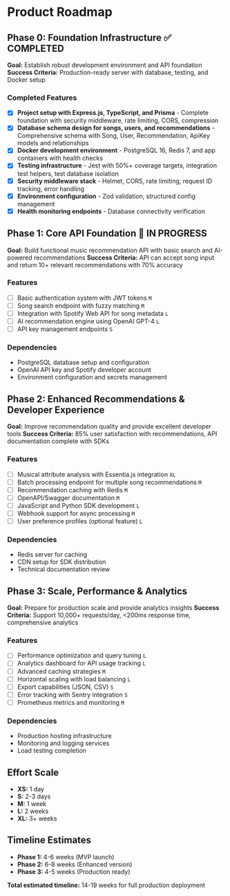 # Product Roadmap

## Phase 0: Foundation Infrastructure ✅ COMPLETED

**Goal:** Establish robust development environment and API foundation
**Success Criteria:** Production-ready server with database, testing, and Docker setup

### Completed Features

- [x] **Project setup with Express.js, TypeScript, and Prisma** - Complete foundation with security middleware, rate limiting, CORS, compression
- [x] **Database schema design for songs, users, and recommendations** - Comprehensive schema with Song, User, Recommendation, ApiKey models and relationships  
- [x] **Docker development environment** - PostgreSQL 16, Redis 7, and app containers with health checks
- [x] **Testing infrastructure** - Jest with 50%+ coverage targets, integration test helpers, test database isolation
- [x] **Security middleware stack** - Helmet, CORS, rate limiting, request ID tracking, error handling
- [x] **Environment configuration** - Zod validation, structured config management
- [x] **Health monitoring endpoints** - Database connectivity verification

## Phase 1: Core API Foundation 🔄 IN PROGRESS

**Goal:** Build functional music recommendation API with basic search and AI-powered recommendations
**Success Criteria:** API can accept song input and return 10+ relevant recommendations with 70% accuracy

### Features

- [ ] Basic authentication system with JWT tokens `M`
- [ ] Song search endpoint with fuzzy matching `M`  
- [ ] Integration with Spotify Web API for song metadata `L`
- [ ] AI recommendation engine using OpenAI GPT-4 `L`
- [ ] API key management endpoints `S`

### Dependencies

- PostgreSQL database setup and configuration
- OpenAI API key and Spotify developer account
- Environment configuration and secrets management

## Phase 2: Enhanced Recommendations & Developer Experience

**Goal:** Improve recommendation quality and provide excellent developer tools
**Success Criteria:** 85% user satisfaction with recommendations, API documentation complete with SDKs

### Features

- [ ] Musical attribute analysis with Essentia.js integration `XL`
- [ ] Batch processing endpoint for multiple song recommendations `M`
- [ ] Recommendation caching with Redis `M`
- [ ] OpenAPI/Swagger documentation `M`
- [ ] JavaScript and Python SDK development `L`
- [ ] Webhook support for async processing `M`
- [ ] User preference profiles (optional feature) `L`

### Dependencies

- Redis server for caching
- CDN setup for SDK distribution
- Technical documentation review

## Phase 3: Scale, Performance & Analytics

**Goal:** Prepare for production scale and provide analytics insights
**Success Criteria:** Support 10,000+ requests/day, <200ms response time, comprehensive analytics

### Features

- [ ] Performance optimization and query tuning `L`
- [ ] Analytics dashboard for API usage tracking `L`
- [ ] Advanced caching strategies `M`
- [ ] Horizontal scaling with load balancing `L`
- [ ] Export capabilities (JSON, CSV) `S`
- [ ] Error tracking with Sentry integration `S`
- [ ] Prometheus metrics and monitoring `M`

### Dependencies

- Production hosting infrastructure
- Monitoring and logging services
- Load testing completion

## Effort Scale

- **XS:** 1 day
- **S:** 2-3 days
- **M:** 1 week
- **L:** 2 weeks
- **XL:** 3+ weeks

## Timeline Estimates

- **Phase 1:** 4-6 weeks (MVP launch)
- **Phase 2:** 6-8 weeks (Enhanced version)
- **Phase 3:** 4-5 weeks (Production ready)

**Total estimated timeline:** 14-19 weeks for full production deployment